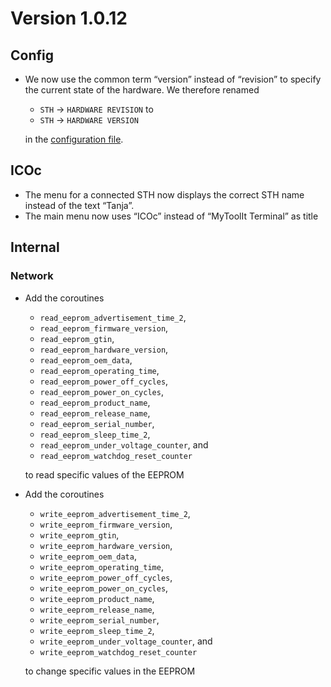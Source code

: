 # Version 1.0.12

## Config

- We now use the common term “version” instead of “revision” to specify the current state of the hardware. We therefore renamed

  - `STH` → `HARDWARE REVISION` to
  - `STH` → `HARDWARE VERSION`

  in the [configuration file](../../mytoolit/config/config.yaml).

## ICOc

- The menu for a connected STH now displays the correct STH name instead of the text “Tanja”.
- The main menu now uses “ICOc” instead of “MyToolIt Terminal” as title

## Internal

### Network

- Add the coroutines

  - `read_eeprom_advertisement_time_2`,
  - `read_eeprom_firmware_version`,
  - `read_eeprom_gtin`,
  - `read_eeprom_hardware_version`,
  - `read_eeprom_oem_data`,
  - `read_eeprom_operating_time`,
  - `read_eeprom_power_off_cycles`,
  - `read_eeprom_power_on_cycles`,
  - `read_eeprom_product_name`,
  - `read_eeprom_release_name`,
  - `read_eeprom_serial_number`,
  - `read_eeprom_sleep_time_2`,
  - `read_eeprom_under_voltage_counter`, and
  - `read_eeprom_watchdog_reset_counter`

  to read specific values of the EEPROM

- Add the coroutines

  - `write_eeprom_advertisement_time_2`,
  - `write_eeprom_firmware_version`,
  - `write_eeprom_gtin`,
  - `write_eeprom_hardware_version`,
  - `write_eeprom_oem_data`,
  - `write_eeprom_operating_time`,
  - `write_eeprom_power_off_cycles`,
  - `write_eeprom_power_on_cycles`,
  - `write_eeprom_product_name`,
  - `write_eeprom_release_name`,
  - `write_eeprom_serial_number`,
  - `write_eeprom_sleep_time_2`,
  - `write_eeprom_under_voltage_counter`, and
  - `write_eeprom_watchdog_reset_counter`

  to change specific values in the EEPROM
